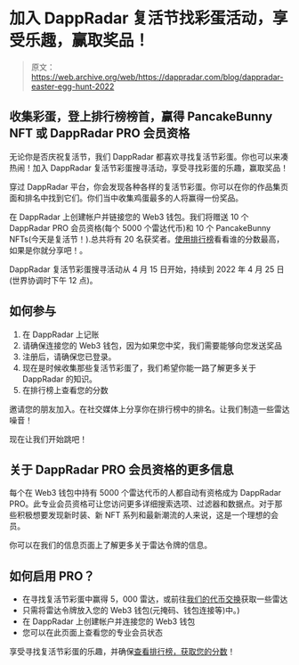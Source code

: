 # 加入 DappRadar 复活节找彩蛋活动，享受乐趣，赢取奖品！

> 原文：<https://web.archive.org/web/https://dappradar.com/blog/dappradar-easter-egg-hunt-2022>

## 收集彩蛋，登上排行榜榜首，赢得 PancakeBunny NFT 或 DappRadar PRO 会员资格

无论你是否庆祝复活节，我们 DappRadar 都喜欢寻找复活节彩蛋。你也可以来凑热闹！加入 DappRadar 复活节彩蛋搜寻活动，享受寻找彩蛋的乐趣，赢取奖品！

穿过 DappRadar 平台，你会发现各种各样的复活节彩蛋。你可以在你的作品集页面和排名中找到它们。你们当中收集鸡蛋最多的人将赢得一份奖品。

在 DappRadar 上创建帐户并链接您的 Web3 钱包。我们将赠送 10 个 DappRadar PRO 会员资格(每个 5000 个雷达代币)和 10 个 PancakeBunny NFTs(今天是复活节！).总共将有 20 名获奖者。[使用排行榜](https://web.archive.org/web/20221006045635/https://dappradar.com/egghunter)看看谁的分数最高，如果是你就分享吧！。

DappRadar 复活节彩蛋搜寻活动从 4 月 15 日开始，持续到 2022 年 4 月 25 日(世界协调时下午 12 点)。

## 如何参与

1.  在 DappRadar 上记账
2.  请确保连接您的 Web3 钱包，因为如果您中奖，我们需要能够向您发送奖品
3.  注册后，请确保您已登录。
4.  现在是时候收集那些复活节彩蛋了，我们希望你能一路了解更多关于 DappRadar 的知识。
5.  在排行榜上查看您的分数

邀请您的朋友加入。在社交媒体上分享你在排行榜中的排名。让我们制造一些雷达噪音！

现在让我们开始跳吧！

## 关于 DappRadar PRO 会员资格的更多信息

每个在 Web3 钱包中持有 5000 个雷达代币的人都自动有资格成为 DappRadar PRO。此专业会员资格可让您访问更多详细搜索选项、过滤器和数据点。对于那些积极想要发现新时装、新 NFT 系列和最新潮流的人来说，这是一个理想的会员。

你可以在我们的信息页面上了解更多关于雷达令牌的信息。

## 如何启用 PRO？

*   在寻找复活节彩蛋中赢得 5，000 雷达，或前往[我们的代币交换](https://web.archive.org/web/20221006045635/https://dappradar.com/hub/token/eth/RADAR?from=0x44709a920fccf795fbc57baa433cc3dd53c44dbe)获取一些雷达
*   只需将雷达令牌放入您的 Web3 钱包(元掩码、钱包连接等)中。)
*   在 DappRadar 上创建帐户并连接您的 Web3 钱包
*   您可以在此页面上查看您的专业会员状态

享受寻找复活节彩蛋的乐趣，并确保[查看排行榜，获取您的分数](https://web.archive.org/web/20221006045635/https://dappradar.com/egghunter)！